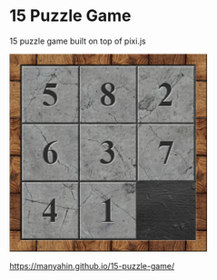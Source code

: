 # 15 Puzzle Game

15 puzzle game built on top of pixi.js

![screenshot](images/screen.png)

https://manyahin.github.io/15-puzzle-game/
